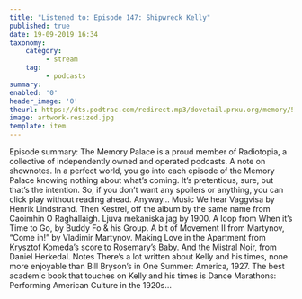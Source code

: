 ```yaml
---
title: "Listened to: Episode 147: Shipwreck Kelly"
published: true
date: 19-09-2019 16:34
taxonomy:
    category:
         - stream
    tag:
         - podcasts
summary:
enabled: '0'
header_image: '0'
theurl: https://dts.podtrac.com/redirect.mp3/dovetail.prxu.org/memory/5db61a8f-06a9-47eb-acdf-25ef64c516ec/thememorypalace.mp3
image: artwork-resized.jpg
template: item
---
```

 
Episode summary: The Memory Palace is a proud member of Radiotopia, a collective of independently owned and operated podcasts. A note on shownotes. In a perfect world, you go into each episode of the Memory Palace knowing nothing about what’s coming. It’s pretentious, sure, but that’s the intention. So, if you don’t want any spoilers or anything, you can click play without reading ahead. Anyway… Music We hear Vaggvisa by Henrik Lindstrand. Then Kestrel, off the album by the same name from Caoimhin O Raghallaigh. Ljuva mekaniska jag by 1900. A loop from When it’s Time to Go, by Buddy Fo & his Group. A bit of Movement II from Martynov, “Come in!” by Vladimir Martynov. Making Love in the Apartment from Krysztof Komeda’s score to Rosemary’s Baby. And the Mistral Noir, from Daniel Herkedal. Notes There’s a lot written about Kelly and his times, none more enjoyable than Bill Bryson’s in One Summer: America, 1927. The best academic book that touches on Kelly and his times is Dance Marathons: Performing American Culture in the 1920s…
